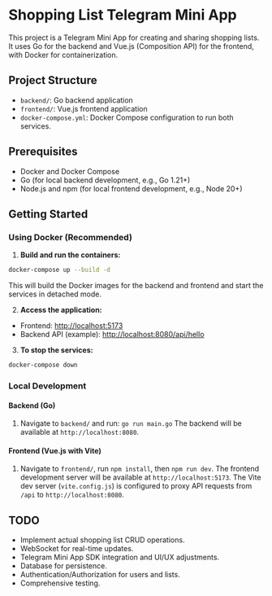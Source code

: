 # Shopping List Telegram Mini App

This project is a Telegram Mini App for creating and sharing shopping lists.
It uses Go for the backend and Vue.js (Composition API) for the frontend, with Docker for containerization.

## Project Structure

- `backend/`: Go backend application
- `frontend/`: Vue.js frontend application
- `docker-compose.yml`: Docker Compose configuration to run both services.

## Prerequisites

- Docker and Docker Compose
- Go (for local backend development, e.g., Go 1.21+)
- Node.js and npm (for local frontend development, e.g., Node 20+)

## Getting Started

### Using Docker (Recommended)

1. **Build and run the containers:**
 ```bash
 docker-compose up --build -d
 ```
 This will build the Docker images for the backend and frontend and start the services in detached mode.

2. **Access the application:**
 - Frontend: [http://localhost:5173](http://localhost:5173)
 - Backend API (example): [http://localhost:8080/api/hello](http://localhost:8080/api/hello)

3. **To stop the services:**
 ```bash
 docker-compose down
 ```

### Local Development

#### Backend (Go)

1. Navigate to `backend/` and run: `go run main.go`
 The backend will be available at `http://localhost:8080`.

#### Frontend (Vue.js with Vite)

1. Navigate to `frontend/`, run `npm install`, then `npm run dev`.
 The frontend development server will be available at `http://localhost:5173`.
 The Vite dev server (`vite.config.js`) is configured to proxy API requests from `/api` to `http://localhost:8080`.

## TODO

- Implement actual shopping list CRUD operations.
- WebSocket for real-time updates.
- Telegram Mini App SDK integration and UI/UX adjustments.
- Database for persistence.
- Authentication/Authorization for users and lists.
- Comprehensive testing. 